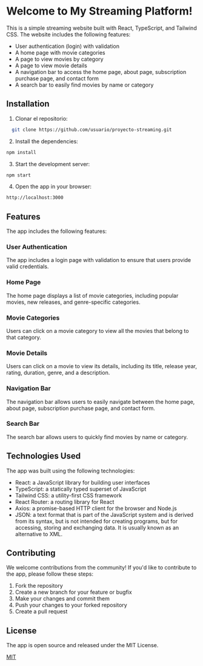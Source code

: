 
# Welcome to My Streaming Platform!

This is a simple streaming website built with React, TypeScript, and Tailwind CSS. The website includes the following features:

- User authentication (login) with validation
- A home page with movie categories
- A page to view movies by category
- A page to view movie details
- A navigation bar to access the home page, about page, subscription purchase page, and contact form
- A search bar to easily find movies by name or category
## Installation

1. Clonar el repositorio:

```bash
  git clone https://github.com/usuario/proyecto-streaming.git
```
    
2. Install the dependencies:

```bash
npm install
```

3. Start the development server:

```bash
npm start
```
4. Open the app in your browser:

```bash
http://localhost:3000
```
## Features

The app includes the following features:

### User Authentication
The app includes a login page with validation to ensure that users provide valid credentials.

### Home Page
The home page displays a list of movie categories, including popular movies, new releases, and genre-specific categories.

### Movie Categories
Users can click on a movie category to view all the movies that belong to that category.

### Movie Details
Users can click on a movie to view its details, including its title, release year, rating, duration, genre, and a description.

### Navigation Bar
The navigation bar allows users to easily navigate between the home page, about page, subscription purchase page, and contact form.

### Search Bar
The search bar allows users to quickly find movies by name or category.
## Technologies Used

The app was built using the following technologies:

- React: a JavaScript library for building user interfaces
- TypeScript: a statically typed superset of JavaScript
- Tailwind CSS: a utility-first CSS framework
- React Router: a routing library for React
- Axios: a promise-based HTTP client for the browser and Node.js
- JSON: a text format that is part of the JavaScript system and is derived from its syntax, but is not intended for creating programs, but for accessing, storing and exchanging data. It is usually known as an alternative to XML.
## Contributing

We welcome contributions from the community! If you'd like to contribute to the app, please follow these steps:

1. Fork the repository
2. Create a new branch for your feature or bugfix
3. Make your changes and commit them
4. Push your changes to your forked repository
5. Create a pull request


## License

The app is open source and released under the MIT License.

[MIT](https://choosealicense.com/licenses/mit/)

